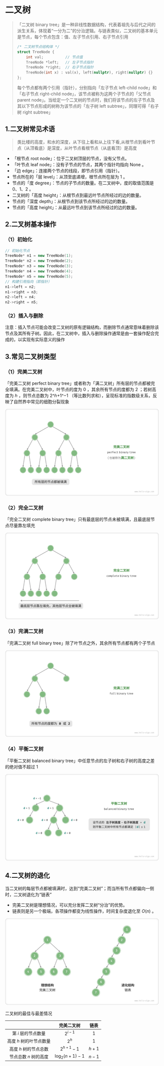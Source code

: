 # 二叉树

> 「二叉树 binary tree」是一种非线性数据结构，代表着祖先与后代之间的派生关系，体现着“一分为二”的分治逻辑。与链表类似，二叉树的基本单元是节点，每个节点包含：值、左子节点引用、右子节点引用
>
> ```cpp
> /* 二叉树节点结构体 */
> struct TreeNode {
>     int val;          // 节点值
>     TreeNode *left;   // 左子节点指针
>     TreeNode *right;  // 右子节点指针
>     TreeNode(int x) : val(x), left(nullptr), right(nullptr) {}
> };
> ```
>
> 每个节点都有两个引用（指针），分别指向「左子节点 left-child node」和「右子节点 right-child node」，该节点被称为这两个子节点的「父节点 parent node」。当给定一个二叉树的节点时，我们将该节点的左子节点及其以下节点形成的树称为该节点的「左子树 left subtree」，同理可得「右子树 right subtree」



## 1.二叉树常见术语

> 类比楼的高度，和水的深度，从下往上看和从上往下看,从根节点到看叶节点（从顶看底）是深度，从叶节点看根节点（从底看顶）是高度

- 「根节点 root node」：位于二叉树顶层的节点，没有父节点。
- 「叶节点 leaf node」：没有子节点的节点，其两个指针均指向 None 。
- 「边 edge」：连接两个节点的线段，即节点引用（指针）。
- 节点所在的「层 level」：从顶至底递增，根节点所在层为 1 。
- 节点的「度 degree」：节点的子节点的数量。在二叉树中，度的取值范围是 0、1、2 。
- 二叉树的「高度 height」：从根节点到最远叶节点所经过的边的数量。
- 节点的「深度 depth」：从根节点到该节点所经过的边的数量。
- 节点的「高度 height」：从最远叶节点到该节点所经过的边的数量。



## 2.二叉树基本操作

### （1）初始化

```cpp
// 初始化节点
TreeNode* n1 = new TreeNode(1);
TreeNode* n2 = new TreeNode(2);
TreeNode* n3 = new TreeNode(3);
TreeNode* n4 = new TreeNode(4);
TreeNode* n5 = new TreeNode(5);
// 构建引用指向（即指针）
n1->left = n2;
n1->right = n3;
n2->left = n4;
n2->right = n5;
```

### （2）插入与删除

注意：插入节点可能会改变二叉树的原有逻辑结构，而删除节点通常意味着删除该节点及其所有子树。因此，在二叉树中，插入与删除操作通常是由一套操作配合完成的，以实现有实际意义的操作



## 3.常见二叉树类型

### （1）完美二叉树

「完美二叉树 perfect binary tree」或者称为「满二叉树」所有层的节点都被完全填满。在完美二叉树中，叶节点的度为 0 ，其余所有节点的度都为 2 ；若树高度为 ℎ ，则节点总数为 2^ℎ+1^−1 （等比数列求和），呈现标准的指数级关系，反映了自然界中常见的细胞分裂现象

![](./assets/1.二叉树/perfect_binary_tree.png)

### （2）完全二叉树

「完全二叉树 complete binary tree」只有最底层的节点未被填满，且最底层节点尽量靠左填充

![](./assets/1.二叉树/complete_binary_tree.png)

### （3）完满二叉树

「完满二叉树 full binary tree」除了叶节点之外，其余所有节点都有两个子节点

![](./assets/1.二叉树/full_binary_tree.png)

### （4）平衡二叉树

「平衡二叉树 balanced binary tree」中任意节点的左子树和右子树的高度之差的绝对值不超过 1

![](./assets/1.二叉树/balanced_binary_tree.png)



## 4.二叉树的退化

当二叉树的每层节点都被填满时，达到“完美二叉树”；而当所有节点都偏向一侧时，二叉树退化为“链表”

- 完美二叉树是理想情况，可以充分发挥二叉树“分治”的优势。
- 链表则是另一个极端，各项操作都变为线性操作，时间复杂度退化至 $O(n)$ 。

![](./assets/1.二叉树/binary_tree_best_worst_cases.png)

二叉树的最佳与最差情况

|                         |     完美二叉树     |  链表   |
| :---------------------: | :----------------: | :-----: |
|   第 $i$ 层的节点数量   |     $2^{i-1}$      |   $1$   |
| 高度 $h$ 树的叶节点数量 |       $2^h$        |   $1$   |
|  高度 $h$ 树的节点总数  |   $2^{h+1} - 1$    | $h + 1$ |
|  节点总数 $n$ 树的高度  | $\log_2 (n+1) - 1$ | $n - 1$ |

